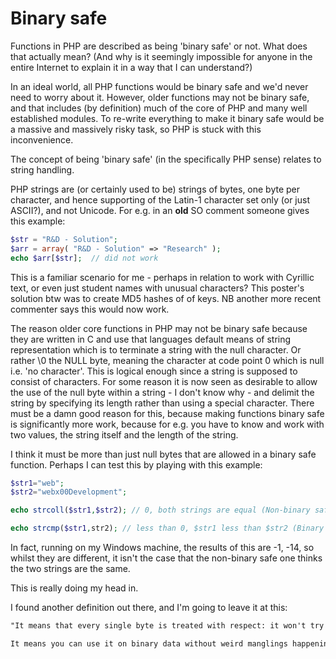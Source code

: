 # Binary safe

Functions in PHP are described as being 'binary safe' or not. What does that actually mean? (And why is it seemingly impossible for anyone in the entire Internet to explain it in a way that I can understand?)

In an ideal world, all PHP functions would be binary safe and we'd never need to worry about it. However, older functions may not be binary safe, and that includes (by definition) much of the core of PHP and many well established modules. To re-write everything to make it binary safe would be a massive and massively risky task, so PHP is stuck with this inconvenience.

The concept of being 'binary safe' (in the specifically PHP sense) relates to string handling. 

PHP strings are (or certainly used to be) strings of bytes, one byte per character, and hence supporting of the Latin-1 character set only (or just ASCII?), and not Unicode. For e.g. in an **old** SO comment someone gives this example:

```php
$str = "R&D - Solution";
$arr = array( "R&D - Solution" => "Research" );
echo $arr[$str];  // did not work
```

This is a familiar scenario for me - perhaps in relation to work with Cyrillic text, or even just student names with unusual characters? This poster's solution btw was to create MD5 hashes of of keys. NB another more recent commenter says this would now work.

The reason older core functions in PHP may not be binary safe because they are written in C and use that languages default means of string representation which is to terminate a string with the null character. Or rather \0 the NULL byte, meaning the character at code point 0 which is null i.e. 'no character'. This is logical enough since a string is supposed to consist of characters. For some reason it is now seen as desirable to allow the use of the null byte within a string - I don't know why - and delimit the string by specifying its length rather than using a special character. There must be a damn good reason for this, because making functions binary safe is significantly more work, because for e.g. you have to know and work with two values, the string itself and the length of the string.

I think it must be more than just null bytes that are allowed in a binary safe function. Perhaps I can test this by playing with this example:

```php
$str1="web";
$str2="webx00Development";

echo strcoll($str1,$str2); // 0, both strings are equal (Non-binary safe function)

echo strcmp($str1,str2); // less than 0, $str1 less than $str2 (Binary safe function)
```

In fact, running on my Windows machine, the results of this are -1, -14, so whilst they are different, it isn't the case that the non-binary safe one thinks the two strings are the same.

This is really doing my head in.

I found another definition out there, and I'm going to leave it at this:

```html
"It means that every single byte is treated with respect: it won't try and convert a linefeed character 0x13 into a carriage return-linefeed pair 0x10x13 (Windows uses the latter to indicate the end of a line in text files, while Unix uses the former); the string won't be cut short if there's a nul character 0x00 in it (which C uses to indicate the end of a string); it won't zero out the high bit in every byte (since pure ASCII characters are all between 0x00 and 0x7f). Stuff like that.

It means you can use it on binary data without weird manglings happening."
```

